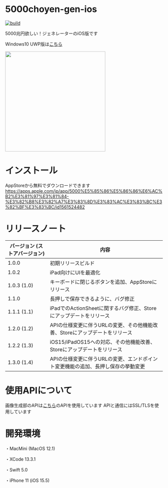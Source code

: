# 5000choyen-gen-ios

[![build](https://github.com/nerrog/5000choyen-gen-ios/actions/workflows/xcodebuild.yml/badge.svg)](https://github.com/nerrog/5000choyen-gen-ios/actions/workflows/xcodebuild.yml)

5000兆円欲しい！ジェネレーターのiOS版です

Windows10 UWP版は[こちら](https://github.com/nerrog/5000choyen-gen)

<img src="https://user-images.githubusercontent.com/48819514/132093246-da5f7c3f-7fa2-4574-91ae-54131bed9d8b.png" width="320px">

# インストール

AppStoreから無料でダウンロードできます
https://apps.apple.com/jp/app/5000%E5%85%86%E5%86%86%E6%AC%B2%E3%81%97%E3%81%84-%E3%82%B8%E3%82%A7%E3%83%8D%E3%83%AC%E3%83%BC%E3%82%BF%E3%83%BC/id1561524482


# リリースノート
| バージョン (ストアバージョン) | 内容|
| ------------- | ------------- |
| 1.0.0 | 初期リリースビルド |
| 1.0.2 | iPad向けにUIを最適化 |
| 1.0.3 (1.0) | キーボードに閉じるボタンを追加、AppStoreにリリース |
| 1.1.0 | 長押しで保存できるように、バグ修正 |
| 1.1.1 (1.1) | iPadでのActionSheetに関するバグ修正、Storeにアップデートをリリース |
| 1.2.0 (1.2) | APIの仕様変更に伴うURLの変更、その他機能改善、Storeにアップデートをリリース |
| 1.2.2 (1.3) | iOS15/iPadOS15への対応、その他機能改善、Storeにアップデートをリリース |
| 1.3.0 (1.4) | APIの仕様変更に伴うURLの変更、エンドポイント変更機能の追加、長押し保存の挙動変更 |

# 使用APIについて

画像生成部のAPIは[こちら](https://github.com/CyberRex0/5000choyen-api)のAPIを使用しています
APIと通信にはSSL/TLSを使用しています

# 開発環境

・MacMini (MacOS 12.1)

・XCode 13.3.1

・Swift 5.0

・iPhone 11 (iOS 15.5)
